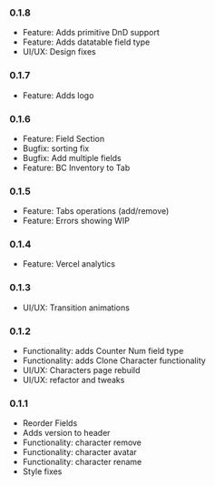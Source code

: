 ### 0.1.8
- Feature: Adds primitive DnD support
- Feature: Adds datatable field type
- UI/UX: Design fixes

### 0.1.7
- Feature: Adds logo

### 0.1.6
- Feature: Field Section
- Bugfix: sorting fix
- Bugfix: Add multiple fields
- Feature: BC Inventory to Tab

### 0.1.5
- Feature: Tabs operations (add/remove)
- Feature: Errors showing WIP

### 0.1.4
- Feature: Vercel analytics
### 0.1.3
- UI/UX: Transition animations

### 0.1.2
- Functionality: adds Counter Num field type
- Functionality: adds Clone Character functionality
- UI/UX: Characters page rebuild
- UI/UX: refactor and tweaks

### 0.1.1
- Reorder Fields
- Adds version to header
- Functionality: character remove
- Functionality: character avatar
- Functionality: character rename
- Style fixes
